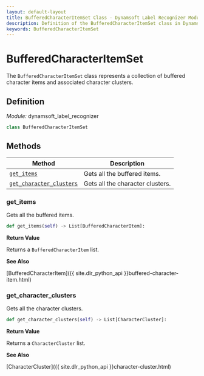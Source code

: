 ```yaml
---
layout: default-layout
title: BufferedCharacterItemSet Class - Dynamsoft Label Recognizer Module Python Edition API Reference
description: Definition of the BufferedCharacterItemSet class in Dynamsoft Label Recognizer Module Python Edition.
keywords: BufferedCharacterItemSet
---
```


# BufferedCharacterItemSet

The `BufferedCharacterItemSet` class represents a collection of buffered character items and associated character clusters.

## Definition

*Module:* dynamsoft_label_recognizer

```python
class BufferedCharacterItemSet
```

## Methods

| Method               | Description |
|----------------------|-------------|
| [`get_items`](#get_items) | Gets all the buffered items. |
| [`get_character_clusters`](#get_character_clusters) | Gets all the character clusters. |

### get_items

Gets all the buffered items.

```python
def get_items(self) -> List[BufferedCharacterItem]:
```

**Return Value**

Returns a `BufferedCharacterItem` list.

**See Also**

[BufferedCharacterItem]({{ site.dlr_python_api }}buffered-character-item.html)

### get_character_clusters

Gets all the character clusters.

```python
def get_character_clusters(self) -> List[CharacterCluster]:
```

**Return Value**

Returns a `CharacterCluster` list.

**See Also**

[CharacterCluster]({{ site.dlr_python_api }}character-cluster.html)

